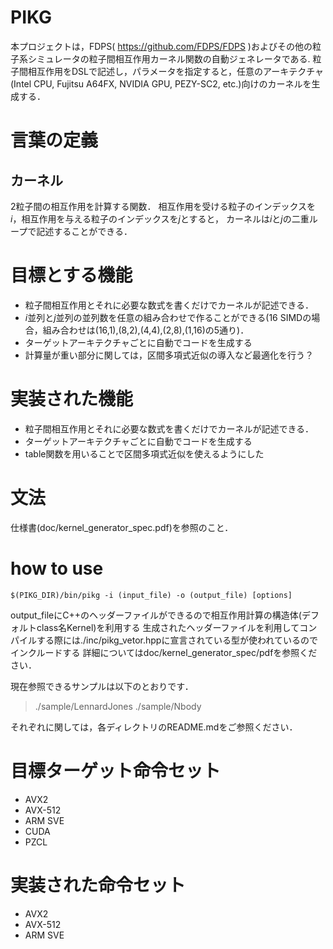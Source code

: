 # PIKG
本プロジェクトは，FDPS( https://github.com/FDPS/FDPS )およびその他の粒子系シミュレータの粒子間相互作用カーネル関数の自動ジェネレータである.
粒子間相互作用をDSLで記述し，パラメータを指定すると，任意のアーキテクチャ(Intel CPU, Fujitsu A64FX, NVIDIA GPU, PEZY-SC2, etc.)向けのカーネルを生成する．

# 言葉の定義
## カーネル
2粒子間の相互作用を計算する関数．
相互作用を受ける粒子のインデックスを*i*，相互作用を与える粒子のインデックスを*j*とすると，
カーネルは*i*と*j*の二重ループで記述することができる．

# 目標とする機能
- 粒子間相互作用とそれに必要な数式を書くだけでカーネルが記述できる．
- *i*並列と*j*並列の並列数を任意の組み合わせで作ることができる(16 SIMDの場合，組み合わせは(16,1),(8,2),(4,4),(2,8),(1,16)の5通り)．
- ターゲットアーキテクチャごとに自動でコードを生成する
- 計算量が重い部分に関しては，区間多項式近似の導入など最適化を行う？

# 実装された機能
- 粒子間相互作用とそれに必要な数式を書くだけでカーネルが記述できる．
- ターゲットアーキテクチャごとに自動でコードを生成する
- table関数を用いることで区間多項式近似を使えるようにした

# 文法
仕様書(doc/kernel_generator_spec.pdf)を参照のこと．

# how to use
```
$(PIKG_DIR)/bin/pikg -i (input_file) -o (output_file) [options]
```
output_fileにC++のヘッダーファイルができるので相互作用計算の構造体(デフォルトclass名Kernel)を利用する
生成されたヘッダーファイルを利用してコンパイルする際には./inc/pikg_vetor.hppに宣言されている型が使われているのでインクルードする
詳細についてはdoc/kernel_generator_spec/pdfを参照ください．

現在参照できるサンプルは以下のとおりです．
> ./sample/LennardJones
> ./sample/Nbody

それぞれに関しては，各ディレクトリのREADME.mdをご参照ください．

# 目標ターゲット命令セット
- AVX2
- AVX-512
- ARM SVE
- CUDA
- PZCL

# 実装された命令セット
- AVX2
- AVX-512
- ARM SVE

